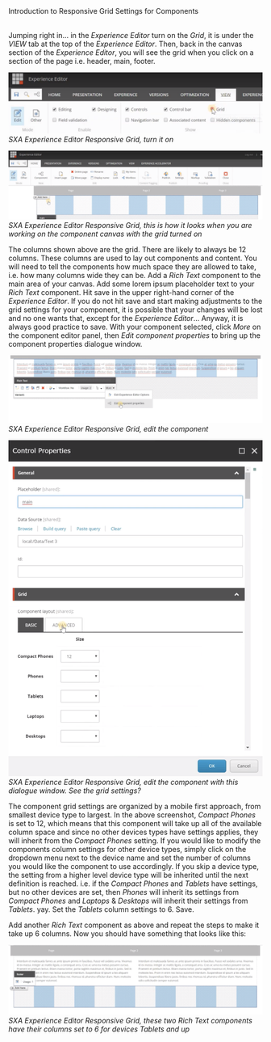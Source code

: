<summary>Introduction to Responsive Grid Settings for Components</summary>
<br />  

Jumping right in... in the *Experience Editor* turn on the *Grid*, it is under the *VIEW* tab at the top of the *Experience Editor*. Then, back in the canvas section of the *Experience Editor*, you will see the grid when you click on a section of the page i.e. header, main, footer.

![alt text](assets/images/sxa-basics/SXA-Experience-Editor-Responsive-Grid-Turn-On.png "SXA Experience Editor Responsive Grid, turn it on")
*SXA Experience Editor Responsive Grid, turn it on*

![alt text](assets/images/sxa-basics/SXA-Experience-Editor-Responsive-Grid-Show.png "SXA Experience Editor Responsive Grid, this is how it looks")
*SXA Experience Editor Responsive Grid, this is how it looks when you are working on the component canvas with the grid turned on*

The columns shown above are the grid. There are likely to always be 12 columns. These columns are used to lay out components and content. You will need to tell the components how much space they are allowed to take, i.e. how many columns wide they can be. Add a *Rich Text* component to the main area of your canvas. Add some lorem ipsum placeholder text to your *Rich Text* component. Hit save in the upper right-hand corner of the *Experience Editor*. If you do not hit save and start making adjustments to the grid settings for your component, it is possible that your changes will be lost and no one wants that, except for the *Experience Editor*... Anyway, it is always good practice to save. With your component selected, click *More* on the component editor panel, then *Edit component properties* to bring up the component properties dialogue window.

![alt text](assets/images/sxa-basics/SXA-Experience-Editor-Responsive-Grid-Edit-Component.png "SXA Experience Editor Responsive Grid, edit the component")
*SXA Experience Editor Responsive Grid, edit the component*

![alt text](assets/images/sxa-basics/SXA-Experience-Editor-Responsive-Grid-Edit-Component-Dialogue.png "SXA Experience Editor Responsive Grid, edit the component with this dialogue window")
*SXA Experience Editor Responsive Grid, edit the component with this dialogue window. See the grid settings?*

The component grid settings are organized by a mobile first approach, from smallest device type to largest. In the above screenshot, *Compact Phones* is set to 12, which means that this component will take up all of the available column space and since no other devices types have settings applies, they will inherit from the *Compact Phones* setting. If you would like to modify the components column settings for other device types, simply click on the dropdown menu next to the device name and set the number of columns you would like the component to use accordingly. If you skip a device type, the setting from a higher level device type will be inherited until the next definition is reached. i.e. if the *Compact Phones* and *Tablets* have settings, but no other devices are set, then *Phones* will inherit its settings from *Compact Phones* and *Laptops* & *Desktops* will inherit their settings from *Tablets*. yay. Set the *Tablets* column settings to 6. Save.

Add another *Rich Text* component as above and repeat the steps to make it take up 6 columns. Now you should have something that looks like this:

![alt text](assets/images/sxa-basics/SXA-Experience-Editor-Responsive-Grid-6-Col-Components.png "SXA Experience Editor Responsive Grid, these two Rich Text components have their columns set to 6 for devices Tablets and up")
*SXA Experience Editor Responsive Grid, these two Rich Text components have their columns set to 6 for devices Tablets and up*


